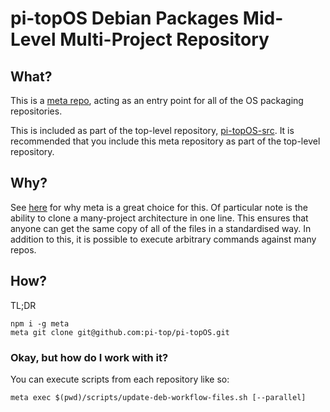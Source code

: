 # pi-topOS Debian Packages Mid-Level Multi-Project Repository

## What?

This is a [meta repo](https://github.com/mateodelnorte/meta), acting as an entry point for all of the OS packaging repositories.

This is included as part of the top-level repository, [pi-topOS-src](https://github.com/pi-top/pi-topOS-src).
It is recommended that you include this meta repository as part of the top-level repository.

## Why?

See [here](https://github.com/mateodelnorte/meta#why-meta) for why meta is a great choice for this. Of particular note is the ability to clone a many-project architecture in one line. This ensures that anyone can get the same copy of all of the files in a standardised way. In addition to this, it is possible to execute arbitrary commands against many repos.

## How?

TL;DR

```
npm i -g meta
meta git clone git@github.com:pi-top/pi-topOS.git
```

### Okay, but how do I work with it?

You can execute scripts from each repository like so:

```shell
meta exec $(pwd)/scripts/update-deb-workflow-files.sh [--parallel]
```
